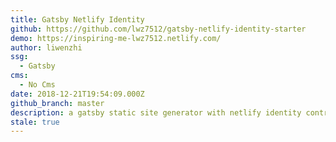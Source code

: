```yaml
---
title: Gatsby Netlify Identity
github: https://github.com/lwz7512/gatsby-netlify-identity-starter
demo: https://inspiring-me-lwz7512.netlify.com/
author: liwenzhi
ssg:
  - Gatsby
cms:
  - No Cms
date: 2018-12-21T19:54:09.000Z
github_branch: master
description: a gatsby static site generator with netlify identity control...
stale: true
---
```

